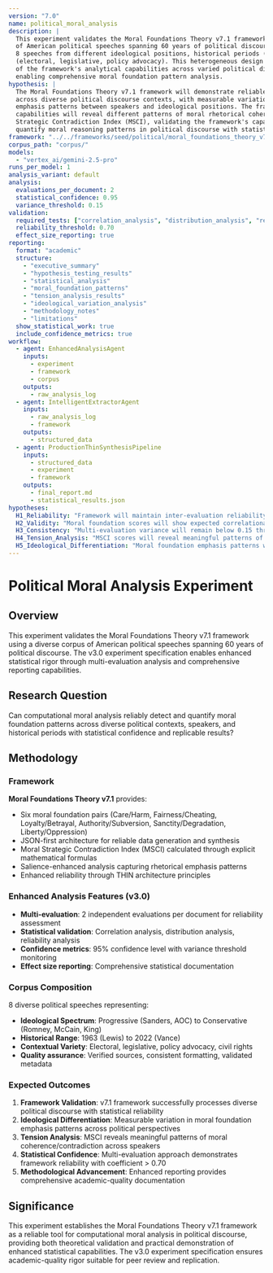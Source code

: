 ```yaml
---
version: "7.0"
name: political_moral_analysis
description: |
  This experiment validates the Moral Foundations Theory v7.1 framework using a diverse corpus 
  of American political speeches spanning 60 years of political discourse. The corpus includes 
  8 speeches from different ideological positions, historical periods (1963-2022), and contexts 
  (electoral, legislative, policy advocacy). This heterogeneous design provides a robust test 
  of the framework's analytical capabilities across varied political discourse contexts while 
  enabling comprehensive moral foundation pattern analysis.
hypothesis: |
  The Moral Foundations Theory v7.1 framework will demonstrate reliable dimensional scoring 
  across diverse political discourse contexts, with measurable variation in moral foundation 
  emphasis patterns between speakers and ideological positions. The framework's tension analysis 
  capabilities will reveal different patterns of moral rhetorical coherence through the Moral 
  Strategic Contradiction Index (MSCI), validating the framework's capacity to detect and 
  quantify moral reasoning patterns in political discourse with statistical confidence.
framework: "../../frameworks/seed/political/moral_foundations_theory_v7.1.md"
corpus_path: "corpus/"
models:
  - "vertex_ai/gemini-2.5-pro"
runs_per_model: 1
analysis_variant: default
analysis:
  evaluations_per_document: 2
  statistical_confidence: 0.95
  variance_threshold: 0.15
validation:
  required_tests: ["correlation_analysis", "distribution_analysis", "reliability_analysis"]
  reliability_threshold: 0.70
  effect_size_reporting: true
reporting:
  format: "academic"
  structure:
    - "executive_summary"
    - "hypothesis_testing_results" 
    - "statistical_analysis"
    - "moral_foundation_patterns"
    - "tension_analysis_results"
    - "ideological_variation_analysis"
    - "methodology_notes"
    - "limitations"
  show_statistical_work: true
  include_confidence_metrics: true
workflow:
  - agent: EnhancedAnalysisAgent
    inputs:
      - experiment
      - framework
      - corpus
    outputs:
      - raw_analysis_log
  - agent: IntelligentExtractorAgent
    inputs:
      - raw_analysis_log
      - framework
    outputs:
      - structured_data
  - agent: ProductionThinSynthesisPipeline
    inputs:
      - structured_data
      - experiment
      - framework
    outputs:
      - final_report.md
      - statistical_results.json
hypotheses:
  H1_Reliability: "Framework will maintain inter-evaluation reliability with coefficient > 0.70 across all moral foundations"
  H2_Validity: "Moral foundation scores will show expected correlational patterns based on moral psychology theory"
  H3_Consistency: "Multi-evaluation variance will remain below 0.15 threshold across the diverse political corpus"
  H4_Tension_Analysis: "MSCI scores will reveal meaningful patterns of moral coherence/contradiction across ideological positions"
  H5_Ideological_Differentiation: "Moral foundation emphasis patterns will demonstrate measurable variation across progressive, liberal, conservative, and civil rights perspectives"
---
```


# Political Moral Analysis Experiment

## Overview

This experiment validates the Moral Foundations Theory v7.1 framework using a diverse corpus of American political speeches spanning 60 years of political discourse. The v3.0 experiment specification enables enhanced statistical rigor through multi-evaluation analysis and comprehensive reporting capabilities.

## Research Question

Can computational moral analysis reliably detect and quantify moral foundation patterns across diverse political contexts, speakers, and historical periods with statistical confidence and replicable results?

## Methodology

### Framework
**Moral Foundations Theory v7.1** provides:
- Six moral foundation pairs (Care/Harm, Fairness/Cheating, Loyalty/Betrayal, Authority/Subversion, Sanctity/Degradation, Liberty/Oppression)
- JSON-first architecture for reliable data generation and synthesis
- Moral Strategic Contradiction Index (MSCI) calculated through explicit mathematical formulas
- Salience-enhanced analysis capturing rhetorical emphasis patterns
- Enhanced reliability through THIN architecture principles

### Enhanced Analysis Features (v3.0)
- **Multi-evaluation**: 2 independent evaluations per document for reliability assessment
- **Statistical validation**: Correlation analysis, distribution analysis, reliability analysis
- **Confidence metrics**: 95% confidence level with variance threshold monitoring
- **Effect size reporting**: Comprehensive statistical documentation

### Corpus Composition
8 diverse political speeches representing:
- **Ideological Spectrum**: Progressive (Sanders, AOC) to Conservative (Romney, McCain, King)
- **Historical Range**: 1963 (Lewis) to 2022 (Vance)
- **Contextual Variety**: Electoral, legislative, policy advocacy, civil rights
- **Quality assurance**: Verified sources, consistent formatting, validated metadata

### Expected Outcomes
1. **Framework Validation**: v7.1 framework successfully processes diverse political discourse with statistical reliability
2. **Ideological Differentiation**: Measurable variation in moral foundation emphasis patterns across political perspectives
3. **Tension Analysis**: MSCI reveals meaningful patterns of moral coherence/contradiction across speakers
4. **Statistical Confidence**: Multi-evaluation approach demonstrates framework reliability with coefficient > 0.70
5. **Methodological Advancement**: Enhanced reporting provides comprehensive academic-quality documentation

## Significance

This experiment establishes the Moral Foundations Theory v7.1 framework as a reliable tool for computational moral analysis in political discourse, providing both theoretical validation and practical demonstration of enhanced statistical capabilities. The v3.0 experiment specification ensures academic-quality rigor suitable for peer review and replication. 